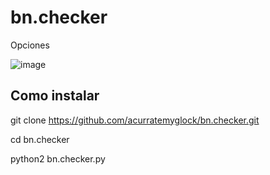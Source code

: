# bn.checker

Opciones

![image](https://user-images.githubusercontent.com/123398254/216882788-29eb92d8-2381-4187-8bbc-724805258683.png)





## Como instalar 

git clone https://github.com/acurratemyglock/bn.checker.git


cd bn.checker


python2 bn.checker.py










